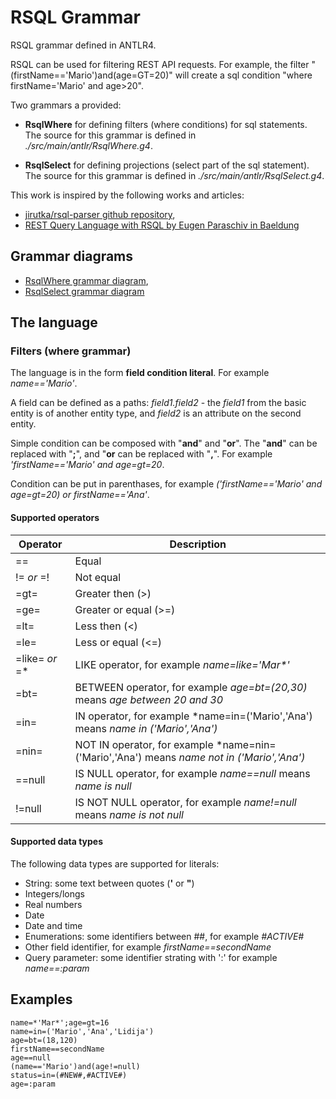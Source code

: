 # RSQL Grammar

RSQL grammar defined in ANTLR4.

RSQL can be used for filtering REST API requests. For example, the filter "(firstName=='Mario')and(age=GT=20)" will create a sql condition "where firstName='Mario' and age>20".   

Two grammars a provided:

- **RsqlWhere** for defining filters (where conditions) for sql statements.
  The source for this grammar is defined in *./src/main/antlr/RsqlWhere.g4*.

- **RsqlSelect** for defining projections (select part of the sql statement).
  The source for this grammar is defined in *./src/main/antlr/RsqlSelect.g4*.


This work is inspired by the following works and articles:

- [jirutka/rsql-parser github repository](https://github.com/jirutka/rsql-parser),
- [REST Query Language with RSQL by Eugen Paraschiv in Baeldung](https://www.baeldung.com/rest-api-search-language-rsql-fiql)


## Grammar diagrams

- [RsqlWhere grammar diagram](https://raw.githubusercontent.com/SpiralUp/rsql-grammar/master/src/main/doc/RsqlWhere.html),
- [RsqlSelect grammar diagram](https://raw.githubusercontent.com/SpiralUp/rsql-grammar/master/src/main/doc/RsqlSelect.html)

## The language

### Filters (where grammar)

The language is in the form **field condition literal**.  For example *name=='Mario'*.

A field can be defined as a paths: *field1.field2* - the *field1* from the basic entity is of another entity type, and *field2* is an attribute on the second entity.

Simple condition can be composed with "**and**" and "**or**". The "**and**" can be replaced with "**;**", and "**or** can be replaced with "**,**".  For example *'firstName=='Mario' and age=gt=20*.

Condition can be put in parenthases, for example *('firstName=='Mario' and age=gt=20) or firstName=='Ana'*.


#### Supported operators


| Operator | Description 
|----------|-------------
| == | Equal
| != *or* =!  | Not equal
| =gt= | Greater then (>)
| =ge= | Greater or equal (>=)
| =lt= | Less then (<)
| =le= | Less or equal (<=)
| =like= *or* =* | LIKE operator, for example *name=like='Mar\*'*
| =bt= | BETWEEN operator, for example *age=bt=(20,30)* means *age between 20 and 30*
| =in= | IN operator, for example *name=in=('Mario','Ana') means *name in ('Mario','Ana')*
| =nin= | NOT IN operator, for example *name=nin=('Mario','Ana') means *name not in ('Mario','Ana')*
| ==null | IS NULL operator, for example *name==null* means *name is null*
| !=null | IS NOT NULL operator, for example *name!=null* means *name is not null*


#### Supported data types

The following data types are supported for literals:

- String: some text between quotes (**'** or **"**)
- Integers/longs
- Real numbers
- Date
- Date and time
- Enumerations: some identifiers between ##, for example *#ACTIVE#*
- Other field identifier, for example *firstName==secondName*
- Query parameter: some identifier strating with ':' for example *name==:param*

## Examples


    name=*'Mar*';age=gt=16
    name=in=('Mario','Ana','Lidija')
    age=bt=(18,120)
    firstName==secondName
    age==null
    (name=='Mario')and(age!=null)
    status=in=(#NEW#,#ACTIVE#)
    age=:param

